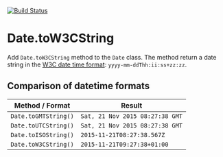 [![Build Status](https://travis-ci.org/bit3/date-w3c-format.svg?branch=master)](https://travis-ci.org/bit3/date-w3c-format)

# Date.toW3CString

Add `Date.toW3CString` method to the `Date` class.
The method return a date string in the [W3C date time format](http://www.w3.org/TR/NOTE-datetime): `yyyy-mm-ddThh:ii:ss+zz:zz`.

## Comparison of datetime formats

| Method / Format      | Result                          |
| -------------------- | ------------------------------- |
| `Date.toGMTString()` | `Sat, 21 Nov 2015 08:27:38 GMT` |
| `Date.toUTCString()` | `Sat, 21 Nov 2015 08:27:38 GMT` |
| `Date.toISOString()` | `2015-11-21T08:27:38.567Z`      |
| `Date.toW3CString()` | `2015-11-21T09:27:38+01:00`     |

